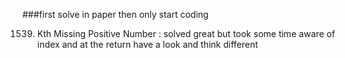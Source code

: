 ###first solve in paper then only start coding

1539. Kth Missing Positive Number :
  solved great but took some time
  aware of index and at the return have a look and think different
